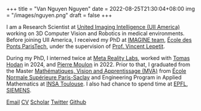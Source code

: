 +++
title =  "Van Nguyen Nguyen"
date = 2022-08-25T21:30:04+08:00
img = "/images/nguyen.png"
draft = false
+++

I am a Research Scientist at [United Imaging Intelligence (UII America)](https://www.uii-ai.com/) working on 3D Computer Vision and Robotics in medical environments. 
Before joining UII America, I received my PhD at <a href="http://imagine.enpc.fr/">IMAGINE team</a>, <a href="http://www.enpc.fr/">École des Ponts ParisTech</a>, under the supervision of <a href="https://vincentlepetit.github.io/">Prof. Vincent Lepetit</a>.

During my PhD, I interned twice at <a href="https://about.facebook.com/realitylabs/">Meta Reality Labs</a>, worked with <a href="https://thodan.github.io/">Tomas Hodan</a> in 2024, and <a href="https://www.linkedin.com/in/pierre-moulon/">Pierre Moulon</a> in 2022. Prior to that, I graduated from the Master <a href="https://www.master-mva.com/">Mathématiques, Vision and Apprentissage (MVA)</a> from <a href="https://ens-paris-saclay.fr/en">École Normale Supérieure Paris-Saclay</a> and Engineering Program in Applied Mathematics at <a href="https://www.insa-toulouse.fr/">INSA Toulouse</a>. I also had chance to spend time at <a href="https://www.epfl.ch/labs/cvlab/">EPFL</a>, <a href="https://www.siemens.com/global/en.html">SIEMENS</a>.


[Email](mailto:vanngn.nguyen@gmail.com)
[CV](/download/cv_nguyen.pdf)
[Scholar](https://scholar.google.com/citations?user=wctJ37UAAAAJ)
[Twitter](https://x.com/vannguyen_ng)
[Github](https://github.com/nv-nguyen)


